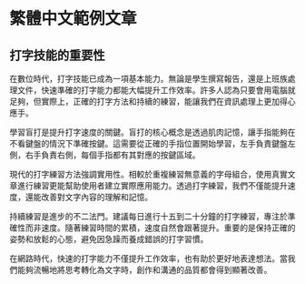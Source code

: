 # 繁體中文範例文章

## 打字技能的重要性

在數位時代，打字技能已成為一項基本能力。無論是學生撰寫報告，還是上班族處理文件，快速準確的打字能力都能大幅提升工作效率。許多人認為只要會用電腦就足夠，但實際上，正確的打字方法和持續的練習，能讓我們在資訊處理上更加得心應手。

學習盲打是提升打字速度的關鍵。盲打的核心概念是透過肌肉記憶，讓手指能夠在不看鍵盤的情況下準確按鍵。這需要從正確的手指位置開始學習，左手負責鍵盤左側，右手負責右側，每個手指都有其對應的按鍵區域。

現代的打字練習方法強調實用性。相較於重複練習無意義的字母組合，使用真實文章進行練習更能幫助使用者建立實際應用能力。透過打字練習，我們不僅能提升速度，還能改善對文字內容的理解和記憶。

持續練習是進步的不二法門。建議每日進行十五到二十分鐘的打字練習，專注於準確性而非速度。隨著練習時間的累積，速度自然會跟著提升。重要的是保持正確的姿勢和放鬆的心態，避免因急躁而養成錯誤的打字習慣。

在網路時代，快速的打字能力不僅提升工作效率，也有助於更好地表達想法。當我們能夠流暢地將思考轉化為文字時，創作和溝通的品質都會得到顯著改善。